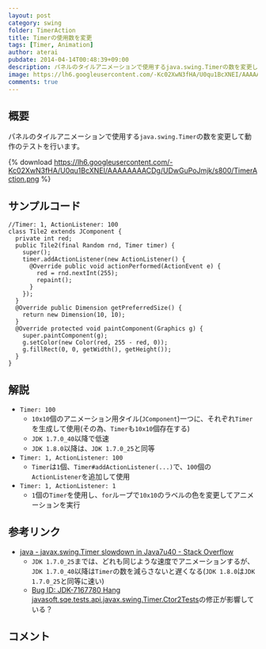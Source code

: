 ```yaml
---
layout: post
category: swing
folder: TimerAction
title: Timerの使用数を変更
tags: [Timer, Animation]
author: aterai
pubdate: 2014-04-14T00:48:39+09:00
description: パネルのタイルアニメーションで使用するjava.swing.Timerの数を変更して動作のテストを行います。
image: https://lh6.googleusercontent.com/-Kc02XwN3fHA/U0qu1BcXNEI/AAAAAAAACDg/UDwGuPoJmjk/s800/TimerAction.png
comments: true
---
```

## 概要
パネルのタイルアニメーションで使用する`java.swing.Timer`の数を変更して動作のテストを行います。

{% download https://lh6.googleusercontent.com/-Kc02XwN3fHA/U0qu1BcXNEI/AAAAAAAACDg/UDwGuPoJmjk/s800/TimerAction.png %}

## サンプルコード
<pre class="prettyprint"><code>//Timer: 1, ActionListener: 100
class Tile2 extends JComponent {
  private int red;
  public Tile2(final Random rnd, Timer timer) {
    super();
    timer.addActionListener(new ActionListener() {
      @Override public void actionPerformed(ActionEvent e) {
        red = rnd.nextInt(255);
        repaint();
      }
    });
  }
  @Override public Dimension getPreferredSize() {
    return new Dimension(10, 10);
  }
  @Override protected void paintComponent(Graphics g) {
    super.paintComponent(g);
    g.setColor(new Color(red, 255 - red, 0));
    g.fillRect(0, 0, getWidth(), getHeight());
  }
}
</code></pre>

## 解説
- `Timer: 100`
    - `10x10`個のアニメーション用タイル(`JComponent`)一つに、それぞれ`Timer`を生成して使用(その為、`Timer`も`10x10`個存在する)
    - `JDK 1.7.0_40`以降で低速
    - `JDK 1.8.0`以降は、`JDK 1.7.0_25`と同等
- `Timer: 1, ActionListener: 100`
    - `Timer`は`1`個、`Timer#addActionListener(...)`で、`100`個の`ActionListener`を追加して使用
- `Timer: 1, ActionListener: 1`
    - `1`個の`Timer`を使用し、`for`ループで`10x10`のラベルの色を変更してアニメーションを実行

<!-- dummy comment line for breaking list -->

## 参考リンク
- [java - javax.swing.Timer slowdown in Java7u40 - Stack Overflow](https://stackoverflow.com/questions/18933986/javax-swing-timer-slowdown-in-java7u40)
    - `JDK 1.7.0_25`までは、どれも同じような速度でアニメーションするが、`JDK 1.7.0_40`以降は`Timer`の数を減らさないと遅くなる(`JDK 1.8.0`は`JDK 1.7.0_25`と同等に速い)
    - [Bug ID: JDK-7167780 Hang javasoft.sqe.tests.api.javax.swing.Timer.Ctor2Tests](http://bugs.java.com/bugdatabase/view_bug.do?bug_id=7167780)の修正が影響している？

<!-- dummy comment line for breaking list -->

## コメント
